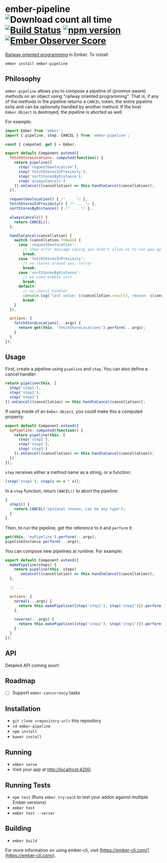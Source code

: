 # ember-pipeline ![Download count all time](https://img.shields.io/npm/dt/ember-pipeline.svg) [![Build Status](https://travis-ci.org/poteto/ember-pipeline.svg?branch=master)](https://travis-ci.org/poteto/ember-pipeline) [![npm version](https://badge.fury.io/js/ember-pipeline.svg)](https://badge.fury.io/js/ember-pipeline) [![Ember Observer Score](http://emberobserver.com/badges/ember-pipeline.svg)](http://emberobserver.com/addons/ember-pipeline)

[Railway oriented programming](https://fsharpforfunandprofit.com/rop/) in Ember. To install:

```
ember install ember-pipeline
```

## Philosophy

`ember-pipeline` allows you to compose a pipeline of (promise aware) methods on an object using "railway oriented programming". That is, if any of the methods in the pipeline returns a `CANCEL` token, the entire pipeline exits and can be optionally handled by another method. If the host `Ember.Object` is destroyed, the pipeline is aborted as well.

For example:

```js
import Ember from 'ember';
import { pipeline, step, CANCEL } from 'ember-pipeline';

const { computed, get } = Ember;

export default Component.extend({
  fetchStoreLocations: computed(function() {
    return pipeline([
      step('requestGeolocation'),
      step('fetchStoresInProximity'),
      step('sortStoresByDistance'),
      step('alwaysCancels')
    ]).onCancel((cancellation) => this.handleCancel(cancellation));
  }),

  requestGeolocation() { /* ... */ },
  fetchStoresInProximity() { /* ... */ },
  sortStoresByDistance() { /* ... */ },

  alwaysCancels() {
    return CANCEL();
  },

  handleCancel(cancellation) {
    switch (cancellation.fnName) {
      case 'requestGeolocation':
        // show error message saying you didn't allow us to use geo api
        break;
      case 'fetchStoresInProximity':
        // no stores around you, sorry!
        break;
      case 'sortStoresByDistance':
        // we used bubble sort
        break;
      default:
        // no cancel handler
        console.log(`last value: ${cancellation.result}, reason: ${cancellation.reason}`);
        break;
    }
  }),

  actions: {
    fetchStoreLocations(...args) {
      return get(this, 'fetchStoreLocations').perform(...args);
    }
  }
});
```

## Usage

First, create a pipeline using `pipeline` and `step`. You can also define a cancel handler:

```js
return pipeline(this, [
  step('step1'),
  step('step2'),
  step('step3')
]).onCancel((cancellation) => this.handleCancel(cancellation));
```

If using inside of an `Ember.Object`, you could make this a computed property:

```js
export default Component.extend({
  myPipeline: computed(function() {
    return pipeline(this, [
      step('step1'),
      step('step2'),
      step('step3')
    ]).onCancel((cancellation) => this.handleCancel(cancellation));
  })
});
```

`step` receives either a method name as a string, or a function:

```js
[step('step1'), step(x => x * x)];
```

In a `step` function, return `CANCEL()` to abort the pipeline:

```js
{
  step1() {
    return CANCEL('optional reason, can be any type');
  }
}
```

Then, to run the pipeline, get the reference to it and `perform` it:

```js
get(this, 'myPipeline').perform(...args);
pipelineInstance.perform(...args);
```

You can compose new pipelines at runtime. For example:

```js
export default Component.extend({
  makePipeline(steps) {
    return pipeline(this, steps)
      .onCancel((cancellation) => this.handleCancel(cancellation));
  },

  // ...

  actions: {
    normal(...args) {
      return this.makePipeline([step('step1'), step('step2')]).perform(...args);
    },

    reverse(...args) {
      return this.makePipeline([step('step2'), step('step1')]).perform(...args);
    }
  }
});
```

## API

Detailed API coming soon!

## Roadmap

- [ ] Support `ember-concurrency` tasks

## Installation

* `git clone <repository-url>` this repository
* `cd ember-pipeline`
* `npm install`
* `bower install`

## Running

* `ember serve`
* Visit your app at [http://localhost:4200](http://localhost:4200).

## Running Tests

* `npm test` (Runs `ember try:each` to test your addon against multiple Ember versions)
* `ember test`
* `ember test --server`

## Building

* `ember build`

For more information on using ember-cli, visit [https://ember-cli.com/](https://ember-cli.com/).
